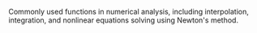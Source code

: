 Commonly used functions in numerical analysis, including interpolation, integration, and nonlinear equations solving using Newton's method.
